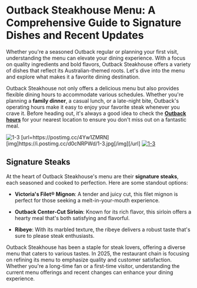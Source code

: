 <h1>Outback Steakhouse Menu: A Comprehensive Guide to Signature Dishes and Recent Updates</h1>
<p>Whether you're a seasoned Outback regular or planning your first visit, understanding the menu can elevate your dining experience. With a focus on quality ingredients and bold flavors, Outback Steakhouse offers a variety of dishes that reflect its Australian-themed roots. Let's dive into the menu and explore what makes it a favorite dining destination.​</p>
<p>Outback Steakhouse not only offers a delicious menu but also provides flexible dining hours to accommodate various schedules. Whether you're planning a <strong>family dinner</strong>, a casual lunch, or a late-night bite, Outback's operating hours make it easy to enjoy your favorite steak whenever you crave it. Before heading out, it's always a good idea to check the <strong><a href="https://obsteakhousemenu.com/outback-happy-hour/">Outback hours</a></strong> for your nearest location to ensure you don't miss out on a fantastic meal.</p>

<img src="https://i.postimg.cc/4Yw1ZMRN/1-3.jpg" alt="1-3"/>
[url=https://postimg.cc/4Yw1ZMRN][img]https://i.postimg.cc/d0cNRPWd/1-3.jpg[/img][/url]
<a href="https://postimg.cc/4Yw1ZMRN" target="_blank"><img src="https://i.postimg.cc/d0cNRPWd/1-3.jpg" alt="1-3"/></a>

<h2>Signature Steaks</h2>
<p>At the heart of Outback Steakhouse's menu are their <strong>signature steaks</strong>, each seasoned and cooked to perfection. Here are some standout options:​</p>
<ul>
  <li>
    <p><strong>Victoria's Filet® Mignon</strong>: A tender and juicy cut, this filet mignon is perfect for those seeking a melt-in-your-mouth experience.​</p>
  </li>
  <li>
    <p><strong>Outback Center-Cut Sirloin</strong>: Known for its rich flavor, this sirloin offers a hearty meal that's both satisfying and flavorful.​</p>
  </li>
  <li><strong>Ribeye</strong>: With its marbled texture, the ribeye delivers a robust taste that's sure to please steak enthusiasts.​</li>
</ul>
<p>Outback Steakhouse has been a staple for steak lovers, offering a diverse menu that caters to various tastes. In 2025, the restaurant chain is focusing on refining its menu to emphasize quality and customer satisfaction. Whether you're a long-time fan or a first-time visitor, understanding the current menu offerings and recent changes can enhance your dining experience.</p>

